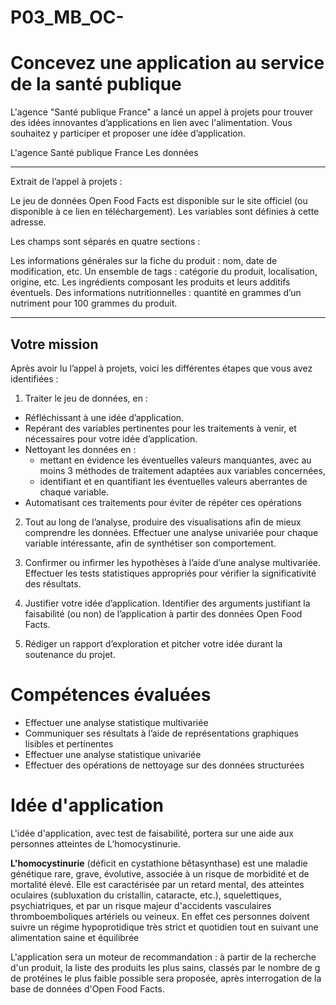 # P03_MB_OC-
# Concevez une application au service de la santé publique

L'agence "Santé publique France" a lancé un appel à projets pour trouver des idées innovantes d’applications en lien avec l'alimentation. Vous souhaitez y participer et proposer une idée d’application.

L'agence Santé publique France
Les données
______________________________________________________________________________________________________________________________________________________
Extrait de l’appel à projets :

Le jeu de données Open Food Facts est disponible sur le site officiel (ou disponible à ce lien en téléchargement). Les variables sont définies à cette adresse.

Les champs sont séparés en quatre sections :

Les informations générales sur la fiche du produit : nom, date de modification, etc.
Un ensemble de tags : catégorie du produit, localisation, origine, etc.
Les ingrédients composant les produits et leurs additifs éventuels.
Des informations nutritionnelles : quantité en grammes d’un nutriment pour 100 grammes du produit.
____________________________________________________________________________________________________________________________________________________________
## Votre mission
Après avoir lu l’appel à projets, voici les différentes étapes que vous avez identifiées :

1) Traiter le jeu de données, en :

- Réfléchissant à une idée d’application.
- Repérant des variables pertinentes pour les traitements à venir, et nécessaires pour votre idée d’application.
- Nettoyant les données en :
     - mettant en évidence les éventuelles valeurs manquantes, avec au moins 3 méthodes de traitement adaptées aux variables concernées,
     - identifiant et en quantifiant les éventuelles valeurs aberrantes de chaque variable.
- Automatisant ces traitements pour éviter de répéter ces opérations

2) Tout au long de l’analyse, produire des visualisations afin de mieux comprendre les données. Effectuer une analyse univariée pour chaque variable intéressante, afin de synthétiser son comportement.

3) Confirmer ou infirmer les hypothèses à l’aide d’une analyse multivariée. Effectuer les tests statistiques appropriés pour vérifier la significativité des résultats.

4) Justifier votre idée d’application. Identifier des arguments justifiant la faisabilité (ou non) de l’application à partir des données Open Food Facts.

5) Rédiger un rapport d’exploration et pitcher votre idée durant la soutenance du projet.

# Compétences évaluées
- Effectuer une analyse statistique multivariée
- Communiquer ses résultats à l’aide de représentations graphiques lisibles et pertinentes
- Effectuer une analyse statistique univariée
- Effectuer des opérations de nettoyage sur des données structurées


# Idée d'application
L'idée d'application, avec test de faisabilité, portera sur une aide aux personnes atteintes de L’homocystinurie.

**L'homocystinurie** (déficit en cystathione bêtasynthase) est une maladie génétique rare, grave, évolutive, associée à un risque de morbidité et de mortalité élevé. Elle est caractérisée par un retard mental, des atteintes oculaires (subluxation du cristallin, cataracte, etc.), squelettiques, psychiatriques, et par un risque majeur d'accidents vasculaires thromboemboliques artériels ou veineux.
En effet ces personnes doivent suivre un régime hypoprotidique très strict et quotidien tout en suivant une alimentation saine et équilibrée

L'application sera un moteur de recommandation : à partir de la recherche d'un produit, la liste des produits les plus sains, classés par le nombre de g de protéines le plus faible possible sera proposée, après interrogation de la base de données d'Open Food Facts.
